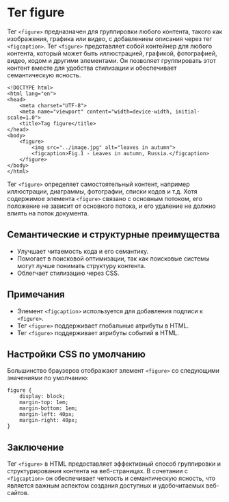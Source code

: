 # Тег figure

Тег ``<figure>`` предназначен для группировки любого контента, такого как изображения, графика или видео, с добавлением описания через тег ``<figcaption>``. Тег ``<figure>`` представляет собой контейнер для любого контента, который может быть иллюстрацией, графикой, фотографией, видео, кодом и другими элементами. Он позволяет группировать этот контент вместе для удобства стилизации и обеспечивает семантическую ясность.

```
<!DOCTYPE html>
<html lang="en">
<head>
    <meta charset="UTF-8">
    <meta name="viewport" content="width=device-width, initial-scale=1.0">
    <title>Tag figure</title>
</head>
<body>
    <figure>
        <img src="../image.jpg" alt="leaves in autumn">
        <figcaption>Fig.1 - Leaves in autumn, Russia.</figcaption>
    </figure>
</body>
</html>
```

Тег ``<figure>`` определяет самостоятельный контент, например иллюстрации, диаграммы, фотографии, списки кодов и т.д. Хотя содержимое элемента ``<figure>`` связано с основным потоком, его положение не зависит от основного потока, и его удаление не должно влиять на поток документа.

## Семантические и структурные преимущества

- Улучшает читаемость кода и его семантику.
- Помогает в поисковой оптимизации, так как поисковые системы могут лучше понимать структуру контента.
- Облегчает стилизацию через CSS.

## Примечания

- Элемент ``<figcaption>`` используется для добавления подписи к ``<figure>``.
- Тег ``<figure>`` поддерживает глобальные атрибуты в HTML.
- Тег ``<figure>`` поддерживает атрибуты событий в HTML.

## Настройки CSS по умолчанию

Большинство браузеров отображают элемент ``<figure>`` со следующими значениями по умолчанию:

```
figure {
    display: block;
    margin-top: 1em;
    margin-bottom: 1em;
    margin-left: 40px;
    margin-right: 40px;
}
```

## Заключение

Тег ``<figure>`` в HTML предоставляет эффективный способ группировки и структурирования контента на веб-страницах. В сочетании с ``<figcaption>`` он обеспечивает четкость и семантическую ясность, что является важным аспектом создания доступных и удобочитаемых веб-сайтов.